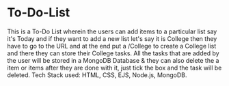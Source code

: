 # To-Do-List

This is a To-Do List wherein the users can add items to a particular list say it's Today and if they want to add a new list let's say it is College then they have to go to the URL and at the end put a /College to create a College list and there they can store their College tasks.  All the tasks that are added by the user will be stored in a MongoDB Database & they can also delete the a item or items after they are done with it, just tick the box and the task will be deleted. Tech Stack used: HTML, CSS, EJS, Node.js, MongoDB.

